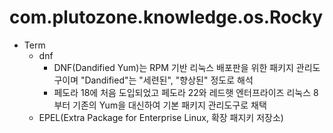 # com.plutozone.knowledge.os.Rocky


- Term
	- dnf
		- DNF(Dandified Yum)는 RPM 기반 리눅스 배포판을 위한 패키지 관리도구이며 "Dandified"는 "세련된", "향상된" 정도로 해석
		- 페도라 18에 처음 도입되었고 페도라 22와 레드햇 엔터프라이즈 리눅스 8부터 기존의 Yum을 대신하여 기본 패키지 관리도구로 채택
	- EPEL(Extra Package for Enterprise Linux, 확장 패지키 저장소)

